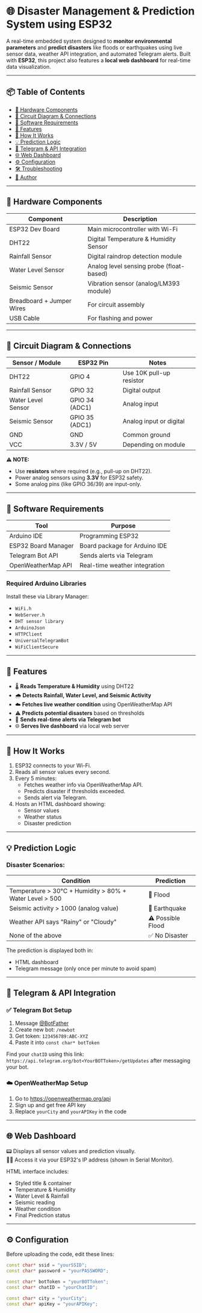 # 🌐 Disaster Management & Prediction System using ESP32

A real-time embedded system designed to **monitor environmental parameters** and **predict disasters** like floods or earthquakes using live sensor data, weather API integration, and automated Telegram alerts. Built with **ESP32**, this project also features a **local web dashboard** for real-time data visualization.

---



## 📦 Table of Contents

- [🔧 Hardware Components](#-hardware-components)
- [📍 Circuit Diagram & Connections](#-circuit-diagram--connections)
- [🧰 Software Requirements](#-software-requirements)
- [🚀 Features](#-features)
- [🧠 How It Works](#-how-it-works)
- [💡 Prediction Logic](#-prediction-logic)
- [📡 Telegram & API Integration](#-telegram--api-integration)
- [🌐 Web Dashboard](#-web-dashboard)
- [⚙️ Configuration](#️-configuration)
- [🛠️ Troubleshooting](#️-troubleshooting)
- [👤 Author](#-author)

---

## 🔧 Hardware Components

| Component              | Description                               |
|------------------------|-------------------------------------------|
| ESP32 Dev Board        | Main microcontroller with Wi-Fi           |
| DHT22                  | Digital Temperature & Humidity Sensor     |
| Rainfall Sensor        | Digital raindrop detection module         |
| Water Level Sensor     | Analog level sensing probe (float-based)  |
| Seismic Sensor         | Vibration sensor (analog/LM393 module)    |
| Breadboard + Jumper Wires | For circuit assembly                    |
| USB Cable              | For flashing and power                    |

---

## 📍 Circuit Diagram & Connections

| Sensor / Module      | ESP32 Pin      | Notes                       |
|----------------------|----------------|-----------------------------|
| DHT22                | GPIO 4         | Use 10K pull-up resistor    |
| Rainfall Sensor      | GPIO 32        | Digital output              |
| Water Level Sensor   | GPIO 34 (ADC1) | Analog input                |
| Seismic Sensor       | GPIO 35 (ADC1) | Analog input or digital     |
| GND                  | GND            | Common ground               |
| VCC                  | 3.3V / 5V      | Depending on module         |

**⚠️ NOTE:**  
- Use **resistors** where required (e.g., pull-up on DHT22).
- Power analog sensors using **3.3V** for ESP32 safety.
- Some analog pins (like GPIO 36/39) are input-only.

---

## 🧰 Software Requirements

| Tool                  | Purpose                                  |
|-----------------------|------------------------------------------|
| Arduino IDE           | Programming ESP32                        |
| ESP32 Board Manager   | Board package for Arduino IDE            |
| Telegram Bot API      | Sends alerts via Telegram                |
| OpenWeatherMap API    | Real-time weather integration            |

### Required Arduino Libraries

Install these via Library Manager:

- `WiFi.h`
- `WebServer.h`
- `DHT sensor library`
- `ArduinoJson`
- `HTTPClient`
- `UniversalTelegramBot`
- `WiFiClientSecure`

---

## 🚀 Features

- 🌡️ **Reads Temperature & Humidity** using DHT22  
- 🌧️ **Detects Rainfall, Water Level, and Seismic Activity**  
- ☁️ **Fetches live weather condition** using OpenWeatherMap API  
- ⚠️ **Predicts potential disasters** based on thresholds  
- 📲 **Sends real-time alerts via Telegram bot**  
- 🌐 **Serves live dashboard** via local web server

---

## 🧠 How It Works

1. ESP32 connects to your Wi-Fi.
2. Reads all sensor values every second.
3. Every 5 minutes:
   - Fetches weather info via OpenWeatherMap API.
   - Predicts disaster if thresholds exceeded.
   - Sends alert via Telegram.
4. Hosts an HTML dashboard showing:
   - Sensor values
   - Weather status
   - Disaster prediction

---

## 💡 Prediction Logic

### Disaster Scenarios:

| Condition                                                              | Prediction        |
|------------------------------------------------------------------------|-------------------|
| Temperature > 30°C + Humidity > 80% + Water Level > 500               | 🚨 Flood          |
| Seismic activity > 1000 (analog value)                                 | 🚨 Earthquake     |
| Weather API says "Rainy" or "Cloudy"                                   | ⚠️ Possible Flood |
| None of the above                                                      | ✅ No Disaster     |

The prediction is displayed both in:
- HTML dashboard
- Telegram message (only once per minute to avoid spam)

---

## 📡 Telegram & API Integration

### ✅ Telegram Bot Setup

1. Message [@BotFather](https://t.me/BotFather)
2. Create new bot: `/newbot`
3. Get token: `123456789:ABC-XYZ`
4. Paste it into `const char* botToken`

Find your `chatID` using this link:  
`https://api.telegram.org/bot<YourBOTToken>/getUpdates` after messaging your bot.

### ☁️ OpenWeatherMap Setup

1. Go to https://openweathermap.org/api
2. Sign up and get free API key
3. Replace `yourCity` and `yourAPIKey` in the code

---

## 🌐 Web Dashboard

📟 Displays all sensor values and prediction visually.  
🧑‍💻 Access it via your ESP32's IP address (shown in Serial Monitor).

HTML interface includes:

- Styled title & container
- Temperature & Humidity
- Water Level & Rainfall
- Seismic reading
- Weather condition
- Final Prediction status

---

## ⚙️ Configuration

Before uploading the code, edit these lines:

```cpp
const char* ssid = "yourSSID";
const char* password = "yourPASSWORD";

const char* botToken = "yourBOTToken";
const char* chatID = "yourChatID";

const char* city = "yourCity";
const char* apiKey = "yourAPIKey";
